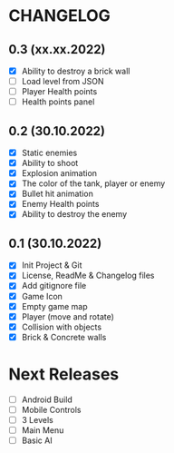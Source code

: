 # CHANGELOG

## 0.3 (xx.xx.2022)

- [x] Ability to destroy a brick wall
- [ ] Load level from JSON
- [ ] Player Health points
- [ ] Health points panel

## 0.2 (30.10.2022)

- [x] Static enemies
- [x] Ability to shoot
- [x] Explosion animation
- [x] The color of the tank, player or enemy
- [x] Bullet hit animation
- [x] Enemy Health points
- [x] Ability to destroy the enemy

## 0.1 (30.10.2022)

- [x] Init Project & Git
- [x] License, ReadMe & Changelog files
- [x] Add gitignore file
- [x] Game Icon
- [x] Empty game map
- [x] Player (move and rotate)
- [x] Collision with objects
- [x] Brick & Concrete walls

# Next Releases

- [ ] Android Build
- [ ] Mobile Controls
- [ ] 3 Levels
- [ ] Main Menu
- [ ] Basic AI